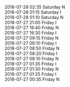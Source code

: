 2018-07-28 02:35 Saturday  N  
2018-07-28 01:15 Saturday  I  
2018-07-28 01:10 Saturday  N  
2018-07-27 21:00 Friday  I  
2018-07-27 19:40 Friday  N  
2018-07-27 19:30 Friday  I  
2018-07-27 09:15 Friday  N  
2018-07-27 09:10 Friday  I  
2018-07-27 08:50 Friday  N  
2018-07-27 08:20 Friday  I  
2018-07-27 08:10 Friday  N  
2018-07-27 01:35 Friday  I  
2018-07-27 01:30 Friday  N  
2018-07-27 01:25 Friday  I  
2018-07-27 00:35 Friday  N  
